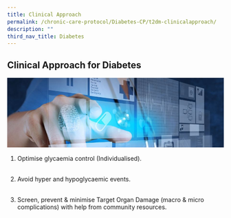 ```yaml
---
title: Clinical Approach
permalink: /chronic-care-protocol/Diabetes-CP/t2dm-clinicalapproach/
description: ""
third_nav_title: Diabetes
---
```

## Clinical Approach for Diabetes

![](/images/healthcare-banner.jpg)

1.  Optimise glycaemia control (Individualised). 
<br><br>

2.  Avoid hyper and hypoglycaemic events.
<br><br>

3. Screen, prevent & minimise Target Organ Damage (macro & micro complications) with help from community resources.